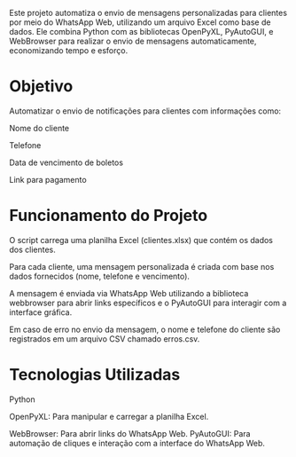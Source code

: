 Este projeto automatiza o envio de mensagens personalizadas para clientes por meio do WhatsApp Web, utilizando um arquivo Excel como base de dados. Ele combina Python com as bibliotecas OpenPyXL, PyAutoGUI, e WebBrowser para realizar o envio de mensagens automaticamente, economizando tempo e esforço.

# Objetivo

Automatizar o envio de notificações para clientes com informações como:

Nome do cliente

Telefone

Data de vencimento de boletos

Link para pagamento

# Funcionamento do Projeto

O script carrega uma planilha Excel (clientes.xlsx) que contém os dados dos clientes.

Para cada cliente, uma mensagem personalizada é criada com base nos dados fornecidos (nome, telefone e vencimento).

A mensagem é enviada via WhatsApp Web utilizando a biblioteca webbrowser para abrir links específicos e o PyAutoGUI para interagir com a interface gráfica.

Em caso de erro no envio da mensagem, o nome e telefone do cliente são registrados em um arquivo CSV chamado erros.csv.

# Tecnologias Utilizadas

Python

OpenPyXL: Para manipular e carregar a planilha Excel.

WebBrowser: Para abrir links do WhatsApp Web.
PyAutoGUI: Para automação de cliques e interação com a interface do WhatsApp Web.
